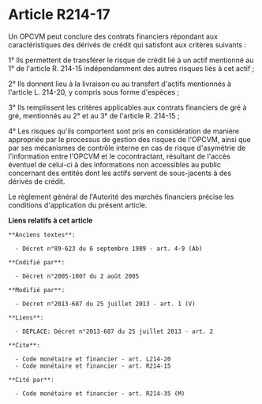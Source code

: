 # Article R214-17

Un OPCVM peut conclure des contrats financiers répondant aux caractéristiques des dérivés de crédit qui satisfont aux
critères suivants : 

1° Ils permettent de transférer le risque de crédit lié à un actif mentionné au 1° de l'article R. 214-15 indépendamment des
autres risques liés à cet actif ; 

2° Ils donnent lieu à la livraison ou au transfert d'actifs mentionnés à l'article L. 214-20, y compris sous forme
d'espèces ; 

3° Ils remplissent les critères applicables aux contrats financiers de gré à gré, mentionnés au 2° et au 3° de l'article R.
214-15 ; 

4° Les risques qu'ils comportent sont pris en considération de manière appropriée par le processus de gestion des risques de
l'OPCVM, ainsi que par ses mécanismes de contrôle interne en cas de risque d'asymétrie de l'information entre l'OPCVM et le
cocontractant, résultant de l'accès éventuel de celui-ci à des informations non accessibles au public concernant des entités
dont les actifs servent de sous-jacents à des dérivés de crédit. 

Le règlement général de l'Autorité des marchés financiers précise les conditions d'application du présent article.

**Liens relatifs à cet article**

	**Anciens textes**:

	  - Décret n°89-623 du 6 septembre 1989 - art. 4-9 (Ab)

	**Codifié par**:

	  - Décret n°2005-1007 du 2 août 2005

	**Modifié par**:

	  - Décret n°2013-687 du 25 juillet 2013 - art. 1 (V)

	**Liens**:

	  - DEPLACE: Décret n°2013-687 du 25 juillet 2013 - art. 2

	**Cite**:

	  - Code monétaire et financier - art. L214-20
	  - Code monétaire et financier - art. R214-15

	**Cité par**:

	  - Code monétaire et financier - art. R214-35 (M)
